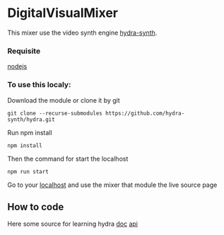 # DigitalVisualMixer

This mixer use the video synth engine [hydra-synth](https://github.com/hydra-synth/hydra-synth).
### Requisite
[nodejs](https://nodejs.org/en/download/)

### To use this localy:
Download the module or clone it by git 
```
git clone --recurse-submodules https://github.com/hydra-synth/hydra.git
```

Run npm install
```
npm install
```

Then the command for start the localhost
```
npm run start
```

Go to your [localhost](http://localhost:8080/) and use the mixer that module the live source page

## How to code

Here some source for learning hydra
[doc](https://hydra.ojack.xyz/docs/#/)
[api](https://hydra.ojack.xyz/api/)